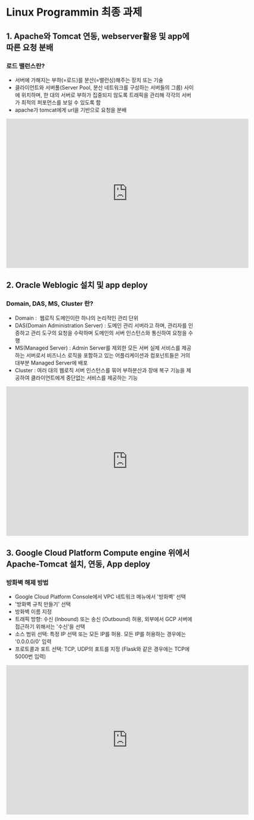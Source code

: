 # Linux Programmin 최종 과제

## 1. Apache와 Tomcat 연동, webserver활용 및 app에 따른 요청 분배
### 로드 밸런스란?
- 서버에 가해지는 부하(=로드)를 분산(=밸런싱)해주는 장치 또는 기술
- 클라이언트와 서버풀(Server Pool, 분산 네트워크를 구성하는 서버들의 그룹) 사이에 위치하며, 한 대의 서버로 부하가 집중되지 않도록 트래픽을 관리해 각각의 서버가 최적의 퍼포먼스를 보일 수 있도록 함
- apache가 tomcat에게 url을 기반으로 요청을 분배 <br>
<iframe width="650" height="400" src="https://www.youtube.com/embed/1GHWLkZf0Gs" title="YouTube video player" frameborder="0" allow="accelerometer; autoplay; clipboard-write; encrypted-media; gyroscope; picture-in-picture" allowfullscreen></iframe><br>

## 2. Oracle Weblogic 설치 및 app deploy
### Domain, DAS, MS, Cluster 란?
- Domain :  웹로직 도메인이란 하나의 논리적인 관리 단위
- DAS(Domain Administration Server) : 도메인 관리 서버라고 하며, 관리자를 인증하고 관리 도구의 요청을 수락하며 도메인의 서버 인스턴스와 통신하여 요청을 수행
- MS(Managed Server) : Admin Server를 제외한 모든 서버
실제 서비스를 제공하는 서버로서 비즈니스 로직을 포함하고 있는 어플리케이션과 컴포넌트들은 거의 대부분 Managed Server에 배포
- Cluster : 여러 대의 웹로직 서버 인스턴스를 묶어 부하분산과 장애 복구 기능을 제공하여 클라이언트에게 중단없는 서비스를 제공하는 기능 <br>
<iframe width="650" height="400" src="https://www.youtube.com/embed/zrMCb916ibk" title="YouTube video player" frameborder="0" allow="accelerometer; autoplay; clipboard-write; encrypted-media; gyroscope; picture-in-picture" allowfullscreen></iframe><br>

## 3. Google Cloud Platform Compute engine 위에서 Apache-Tomcat  설치, 연동, App deploy
### 방화벽 해제 방법
- Google Cloud Platform Console에서 VPC 네트워크 메뉴에서 '방화벽' 선택
- '방화벽 규칙 만들기' 선택
- 방화벽 이름 지정
- 트래픽 방향: 수신 (Inbound) 또는 송신 (Outbound) 허용, 외부에서 GCP 서버에 접근하기 위해서는 '수신'을 선택
- 소스 범위 선택: 특정 IP 선택 또는 모든 IP를 허용.  모든 IP를 허용하는 경우에는 '0.0.0.0/0' 입력
- 프로토콜과 포트 선택: TCP, UDP의 포트를 지정 (Flask와 같은 경우에는 TCP에 5000번 입력)<br>
<iframe width="650" height="400" src="https://www.youtube.com/embed/d2qXA7uTb2Y" title="YouTube video player" frameborder="0" allow="accelerometer; autoplay; clipboard-write; encrypted-media; gyroscope; picture-in-picture" allowfullscreen></iframe><br>
